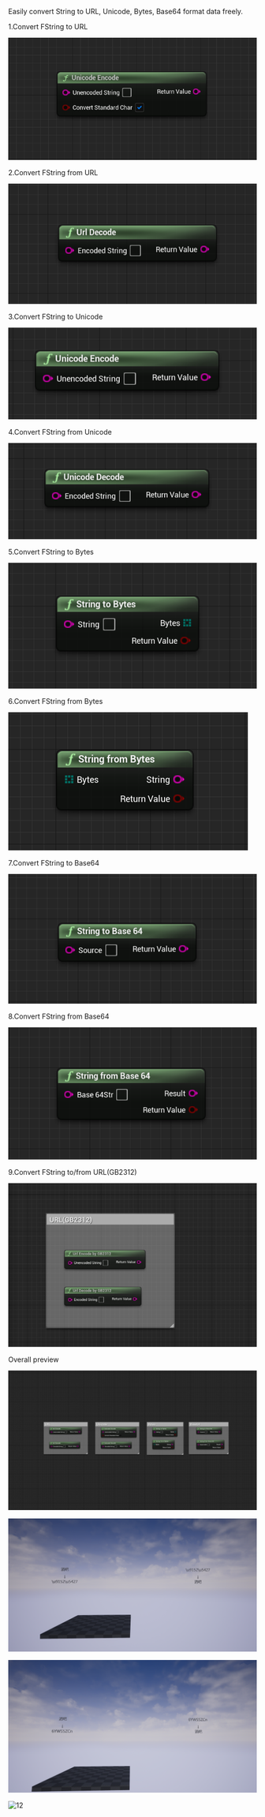 
Easily convert String to URL, Unicode, Bytes, Base64 format data freely.

1.Convert FString to URL

![1](Readme/1.png) 

2.Convert FString from URL

![2](Readme/2.png) 

3.Convert FString to Unicode

![3](Readme/3.png) 

4.Convert FString from Unicode

![4](Readme/4.png) 

5.Convert FString to Bytes

![5](Readme/5.png) 

6.Convert FString from Bytes

![6](Readme/6.png) 

7.Convert FString to Base64

![7](Readme/7.png) 

8.Convert FString from Base64

![8](Readme/8.png) 

9.Convert FString to/from URL(GB2312)

![13](Readme/13.png)





Overall preview

![9](Readme/9.png) 



![10](Readme/10.png) 

![11](Readme/11.png) 

![12](Readme/12.png) 





